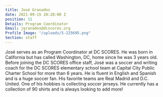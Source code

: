 ```yaml
---
title: José Granados
date: 2021-09-15 20:28:00 Z
position: 11
Details: Program Coordinator
Email: jgranados@dcscores.org
Profile Image: "/uploads/5-225695.png"
Section: staff
---
```


José serves as an Program Coordinator at DC SCORES. He was born in California but has called Washington, DC, home since he was 3 years old. Before joining the DC SCORES office staff, José was a soccer and writing coach for the DC SCORES elementary school team at Capital City Public Charter School for more than 6 years. He is fluent in English and Spanish and is a huge soccer fan. His favorite teams are Real Madrid and D.C. United. One of his hobbies is collecting soccer jerseys. He currently has a collection of 90 shirts and is always looking to add more!